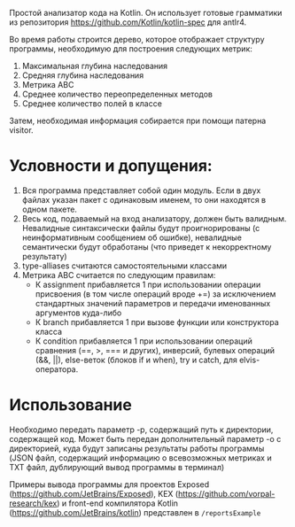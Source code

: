 Простой анализатор кода на Kotlin. Он использует готовые грамматики из репозитория https://github.com/Kotlin/kotlin-spec 
для antlr4.

Во время работы строится дерево, которое отображает структуру программы, необходимую для построения следующих метрик:
1. Максимальная глубина наследования
2. Средняя глубина наследования
3. Метрика ABC
4. Среднее количество переопределенных методов
5. Среднее количество полей в классе

Затем, необходимая информация собирается при помощи патерна visitor.

# Условности и допущения:
1. Вся программа представляет собой один модуль. Если в двух файлах указан пакет с одинаковым именем, 
   то они находятся в одном пакете.
2. Весь код, подаваемый на вход анализатору, должен быть валидным. Невалидные синтаксически файлы будут проигнорированы 
   (с неинформативным сообщением об ошибке), невалидные семантически будут обработаны (что приведет к некорректному 
   результату)
3. type-alliases считаются самостоятельными классами
4. Метрика ABC считается по следующим правилам:
    * К assignment прибавляется 1 при использовании операции присвоения (в том числе операций вроде +=) за исключением 
      стандартных значений параметров и передачи именованных аргументов куда-либо
    * К branch прибавляется 1 при вызове функции или конструктора класса
    * К condition прибавляется 1 при использовании операций сравнения (==, >, === и других), инверсий, булевых операций 
      (&&, ||), else-веток (блоков if и when), try и catch, для elvis-оператора.

# Использование
Необходимо передать параметр -p, содержащий путь к директории, содержащей код. Может быть передан дополнительный 
параметр -o с директорией, куда будут записаны результаты работы программы (JSON файл, содержащий информацию о 
всевозможных метриках и TXT файл, дублирующий вывод программы в терминал)

Примеры вывода программы для проектов Exposed (https://github.com/JetBrains/Exposed), KEX 
(https://github.com/vorpal-research/kex) и front-end компилятора Kotlin (https://github.com/JetBrains/kotlin)
представлен в `/reportsExample`
